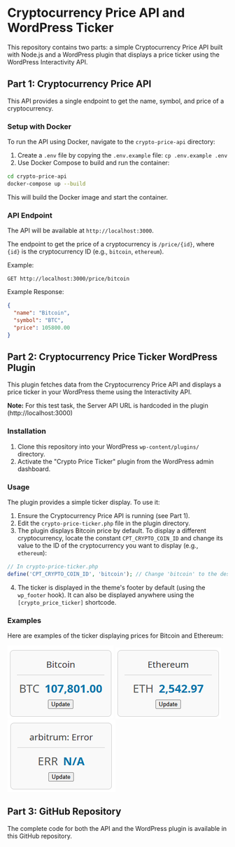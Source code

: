 # Cryptocurrency Price API and WordPress Ticker

This repository contains two parts: a simple Cryptocurrency Price API built with Node.js and a WordPress plugin that displays a price ticker using the WordPress Interactivity API.

## Part 1: Cryptocurrency Price API

This API provides a single endpoint to get the name, symbol, and price of a cryptocurrency.

### Setup with Docker

To run the API using Docker, navigate to the `crypto-price-api` directory:

1. Create a `.env` file by copying the `.env.example` file: `cp .env.example .env`
2. Use Docker Compose to build and run the container:

```bash
cd crypto-price-api
docker-compose up --build
```

This will build the Docker image and start the container.

### API Endpoint

The API will be available at `http://localhost:3000`.

The endpoint to get the price of a cryptocurrency is `/price/{id}`, where `{id}` is the cryptocurrency ID (e.g., `bitcoin`, `ethereum`).

Example:

```
GET http://localhost:3000/price/bitcoin
```

Example Response:

```json
{
  "name": "Bitcoin",
  "symbol": "BTC",
  "price": 105800.00
}
```

## Part 2: Cryptocurrency Price Ticker WordPress Plugin

This plugin fetches data from the Cryptocurrency Price API and displays a price ticker in your WordPress theme using the Interactivity API.

**Note:** For this test task, the Server API URL is hardcoded in the plugin (http://localhost:3000)

### Installation

1. Clone this repository into your WordPress `wp-content/plugins/` directory.
2. Activate the "Crypto Price Ticker" plugin from the WordPress admin dashboard.

### Usage

The plugin provides a simple ticker display. To use it:

1. Ensure the Cryptocurrency Price API is running (see Part 1).
2. Edit the `crypto-price-ticker.php` file in the plugin directory.
3. The plugin displays Bitcoin price by default. To display a different cryptocurrency, locate the constant `CPT_CRYPTO_COIN_ID` and change its value to the ID of the cryptocurrency you want to display (e.g., `ethereum`):

```php
// In crypto-price-ticker.php
define('CPT_CRYPTO_COIN_ID', 'bitcoin'); // Change 'bitcoin' to the desired coin ID
```

4. The ticker is displayed in the theme's footer by default (using the `wp_footer` hook). It can also be displayed anywhere using the `[crypto_price_ticker]` shortcode.

### Examples

Here are examples of the ticker displaying prices for Bitcoin and Ethereum:

![Bitcoin Price Ticker](coinapi_btc.png)
![Ethereum Price Ticker](coinapi_eth.png)
![Arbitrum: Error display example](coinapi_arb.png)

## Part 3: GitHub Repository

The complete code for both the API and the WordPress plugin is available in this GitHub repository.
